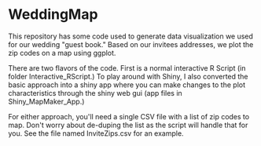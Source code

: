 # WeddingMap
This repository has some code used to generate data visualization we used for our wedding "guest book." Based on our invitees addresses, we plot the zip codes on a map using ggplot.

There are two flavors of the code. First is a normal interactive R Script (in folder Interactive_RScript.) To play around with Shiny, I also converted the basic approach into a shiny app where you can make changes to the plot characteristics through the shiny web gui (app files in Shiny_MapMaker_App.)

For either approach, you'll need a single CSV file with a list of zip codes to map. Don't worry about de-duping the list as the script will handle that for you. See the file named InviteZips.csv for an example.

